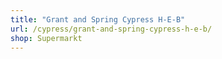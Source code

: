 ```yaml
---
title: "Grant and Spring Cypress H-E-B"
url: /cypress/grant-and-spring-cypress-h-e-b/
shop: Supermarkt
---
```

